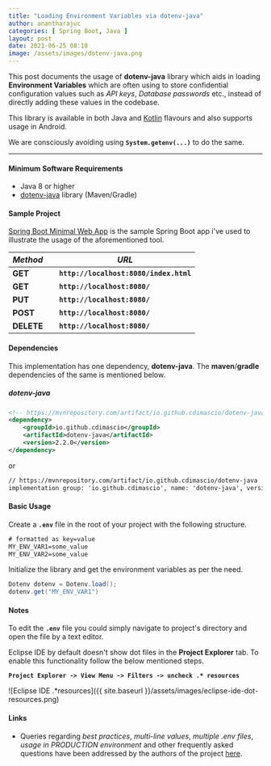 ```yaml
---
title: "Loading Environment Variables via dotenv-java"
author: anantharajuc
categories: [ Spring Boot, Java ]
layout: post
date: 2021-06-25 08:10
image: /assets/images/dotenv-java.png
---
```


This post documents the usage of **dotenv-java** library which aids in loading **Environment Variables** which are often using to store confidential configuration values such as *API keys*, *Database passwords* etc., instead of directly adding these values in the codebase. 

This library is available in both Java and [Kotlin](https://github.com/cdimascio/dotenv-kotlin) flavours and also supports usage in Android. 

We are consciously avoiding using **`System.getenv(...)`** to do the same.

---

#### Minimum Software Requirements

- Java 8 or higher
- [dotenv-java](https://github.com/cdimascio/dotenv-java#install) library (Maven/Gradle)

#### Sample Project

[Spring Boot Minimal Web App](https://github.com/AnanthaRajuC/Spring-Boot-Minimal-Web-App) is the sample Spring Boot app i've used to illustrate the usage of the aforementioned tool.

| *Method*   |    |  *URL*                                 |
|------------|----|----------------------------------------|
| **GET**    |    | **`http://localhost:8080/index.html`** |
| **GET**    |    | **`http://localhost:8080/`**           |
| **PUT**    |    | **`http://localhost:8080/`**           | 
| **POST**   |    | **`http://localhost:8080/`**           | 
| **DELETE** |    | **`http://localhost:8080/`**           |

#### Dependencies

This implementation has one dependency, **dotenv-java**. The **maven**/**gradle** dependencies of the same is mentioned below.

##### dotenv-java

~~~xml
<!-- https://mvnrepository.com/artifact/io.github.cdimascio/dotenv-java -->
<dependency>
    <groupId>io.github.cdimascio</groupId>
    <artifactId>dotenv-java</artifactId>
    <version>2.2.0</version>
</dependency>
~~~

or

~~~txt
// https://mvnrepository.com/artifact/io.github.cdimascio/dotenv-java
implementation group: 'io.github.cdimascio', name: 'dotenv-java', version: '2.2.0'
~~~

#### Basic Usage

Create a **`.env`** file in the root of your project with the following structure.

~~~txt
# formatted as key=value
MY_ENV_VAR1=some_value
MY_ENV_VAR2=some_value
~~~

Initialize the library and get the environment variables as per the need.

~~~java
Dotenv dotenv = Dotenv.load();
dotenv.get("MY_ENV_VAR1")
~~~

#### Notes

To edit the **`.env`** file you could simply navigate to project's directory and open the file by a text editor. 

Eclipse IDE by default doesn't show dot files in the **Project Explorer** tab. To enable this functionality follow the below mentioned steps.

**`Project Explorer -> View Menu -> Filters -> uncheck .* resources`**

![Eclipse IDE .*resources]({{ site.baseurl }}/assets/images/eclipse-ide-dot-resources.png)  

#### Links

- Queries regarding *best practices*, *multi-line values*, *multiple .env files*, *usage in PRODUCTION environment* and other frequently asked questions have been addressed by the authors of the project [here](https://github.com/cdimascio/dotenv-java#faq).
